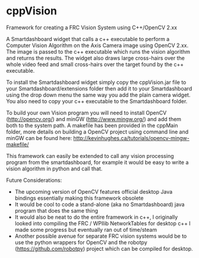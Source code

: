 cppVision
=========

Framework for creating a FRC Vision System using C++/OpenCV 2.xx

A Smartdashboard widget that calls a c++ executable to perform a Computer Vision Algorithm on the Axis Camera image using OpenCV 2.xx. The image is passed to the c++ executable which runs the vision algorithm and returns the results. The widget also draws large cross-hairs over the whole video feed and small cross-hairs over the target found by the c++ executable.

To install the Smartdashboard widget simply copy the cppVision.jar file to your Smartdashboard/extensions folder then add it to your Smartdashboard using the drop down menu the same way you add the plain camera widget. You also need to copy your c++ executable to the Smartdashboard folder.

To build your own Vision program you will need to install OpenCV (http://opencv.org/) and minGW (http://www.mingw.org/) and add them both to the system path. A makefile has been provided in the cppMain folder, more details on building a OpenCV project using command line and minGW can be found here: http://kevinhughes.ca/tutorials/opencv-mingw-makefile/

This framework can easily be extended to call any vision processing program from the smartdashboard, for example it would be easy to write a vision algorithm in python and call that.

Future Considerations:
* The upcoming version of OpenCV features official desktop Java bindings essentially making this framework obsolete
* It would be cool to code a stand-alone (aka no Smartdashboard) java program that does the same thing
* It would also be neat to do the entire framework in c++, I originally looked into compiling the FRC / WPIlib NetworkTables for desktop c++ I made some progress but eventually ran out of time/steam
* Another possible avenue for separate FRC vision systems would be to use the python wrappers for OpenCV and the robotpy (https://github.com/robotpy) project which can be compiled for desktop.
